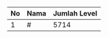 | No | Nama            | Jumlah Level |
|----|-----------------|--------------|
| 1  | #    |    5714        |
